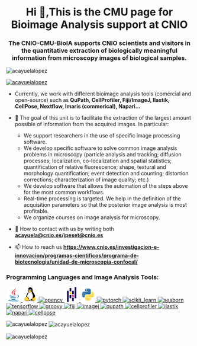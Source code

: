 <h1 align="center">Hi 👋,This is the CMU page for Bioimage Analysis support at CNIO</h1>
<h3 align="center">The CNIO-CMU-BioIA supports CNIO scientists and visitors in the quantitative extraction of biologically meaningful information from microscopy images of biological samples.</h3>

<p align="left"> <img src="https://komarev.com/ghpvc/?username=acayuelalopez&label=Profile%20views&color=0e75b6&style=flat" alt="acayuelalopez" /> </p>

<p align="left"> <a href="https://github.com/ryo-ma/github-profile-trophy"><img src="https://github-profile-trophy.vercel.app/?username=acayuelalopez" alt="acayuelalopez" /></a> </p>

- Currently, we work with different bioimage analysis tools (comercial and open-source) such as **QuPath, CellProfiler, Fiji/ImageJ, Ilastik, CellPose, Nextflow, Imaris (commerical), Napari...**

- 🤝 The goal of this unit is to facilitate the extraction of the largest amount possible of information from the acquired images. In particular:
    - We support researchers in the use of specific image processing software.
    - We develop specific software to solve common image analysis problems in microscopy (particle analysis and tracking; diffusion processes; localization, co-localization and spatial statistics; quantification of relative fluorescence; shape, textural and morphology quantification; event detection and counting; distortion corrections; characterization of image quality; etc.)
    - We develop software that allows the automation of the steps above for the most common workflows. 
    - Real-time processing is targeted. We help in the definition of the acquisition parameters so that the posterior image analysis is most profitable.
    -  We organize courses on image analysis for microscopy.

- 💬 How to contact with us by writing both **acayuela@cnio.es/ipeset@cnio.es**

- 📫 How to reach us **https://www.cnio.es/investigacion-e-innovacion/programas-cientificos/programa-de-biotecnologia/unidad-de-microscopia-confocal/**
<p align="left">
</p>

<h3 align="left">Programming Languages and Image Analysis Tools:</h3>
<p align="left"> <a href="https://www.java.com" target="_blank" rel="noreferrer"> <img src="https://raw.githubusercontent.com/devicons/devicon/master/icons/java/java-original.svg" alt="java" width="40" height="40"/> </a> <a href="https://www.linux.org/" target="_blank" rel="noreferrer"> <img src="https://raw.githubusercontent.com/devicons/devicon/master/icons/linux/linux-original.svg" alt="linux" width="40" height="40"/> </a> <a href="https://opencv.org/" target="_blank" rel="noreferrer"> <img src="https://www.vectorlogo.zone/logos/opencv/opencv-icon.svg" alt="opencv" width="40" height="40"/> </a> <a href="https://pandas.pydata.org/" target="_blank" rel="noreferrer"> <img src="https://raw.githubusercontent.com/devicons/devicon/2ae2a900d2f041da66e950e4d48052658d850630/icons/pandas/pandas-original.svg" alt="pandas" width="40" height="40"/> </a> <a href="https://www.python.org" target="_blank" rel="noreferrer"> <img src="https://raw.githubusercontent.com/devicons/devicon/master/icons/python/python-original.svg" alt="python" width="40" height="40"/> </a> <a href="https://pytorch.org/" target="_blank" rel="noreferrer"> <img src="https://www.vectorlogo.zone/logos/pytorch/pytorch-icon.svg" alt="pytorch" width="40" height="40"/> </a> <a href="https://scikit-learn.org/" target="_blank" rel="noreferrer"> <img src="https://upload.wikimedia.org/wikipedia/commons/0/05/Scikit_learn_logo_small.svg" alt="scikit_learn" width="40" height="40"/> </a> <a href="https://seaborn.pydata.org/" target="_blank" rel="noreferrer"> <img src="https://seaborn.pydata.org/_images/logo-mark-lightbg.svg" alt="seaborn" width="40" height="40"/> </a> <a href="https://www.tensorflow.org" target="_blank" rel="noreferrer"> <img src="https://www.vectorlogo.zone/logos/tensorflow/tensorflow-icon.svg" alt="tensorflow" width="40" height="40"/> </a>
<a href="https://upload.wikimedia.org" target="_blank" rel="noreferrer"> <img src="https://upload.wikimedia.org/wikipedia/commons/3/36/Groovy-logo.svg" alt="groovy" width="40" height="40"/> </a>
<a href="https://fiji.sc" target="_blank" rel="noreferrer"> <img src="https://fiji.sc/site/logo.png" alt="fiji" width="40" height="40"/> </a>
<a href="https://imagej.net" target="_blank" rel="noreferrer"> <img src="https://imagej.net/imagej-wiki-static/images/d/d1/Imagej2-icon.png" alt="imagej" width="40" height="40"/> </a>
<a href="https://avatars.githubusercontent.com" target="_blank" rel="noreferrer"> <img src="https://avatars.githubusercontent.com/u/21292410?s=200&v=4" alt="qupath" width="40" height="40"/> </a>
<a href="https://avatars.githubusercontent.com" target="_blank" rel="noreferrer"> <img src="https://avatars.githubusercontent.com/u/710590?s=200&v=4" alt="cellprofiler" width="40" height="40"/> </a>
<a href="https://avatars.githubusercontent.com" rel="noreferrer"> <img src="https://avatars.githubusercontent.com/u/895767?s=200&v=4" alt="ilastik" width="40" height="40"/> </a>
<a href="https://avatars.githubusercontent.com" target="_blank" rel="noreferrer"> <img src="https://avatars.githubusercontent.com/u/39813916?s=200&v=4" alt="napari" width="40" height="40"/> </a>
<a href="https://camo.githubusercontent.com/" target="_blank" rel="noreferrer"> <img src="https://camo.githubusercontent.com/1691e532f2bba84813db90bfa8725737a53e24c66ad948b5b8be62ddd331d002/687474703a2f2f7777772e63656c6c706f73652e6f72672f7374617469632f696d616765732f6c6f676f2e706e673f7261773d54727565" alt="cellpose" width="40" height="40"/> </a></p>

<p><img align="left" src="https://github-readme-stats.vercel.app/api/top-langs?username=acayuelalopez&show_icons=true&locale=en&layout=compact" alt="acayuelalopez" /></p>

<p>&nbsp;<img align="center" src="https://github-readme-stats.vercel.app/api?username=acayuelalopez&show_icons=true&locale=en" alt="acayuelalopez" /></p>

<p><img align="center" src="https://github-readme-streak-stats.herokuapp.com/?user=acayuelalopez&" alt="acayuelalopez" /></p>
